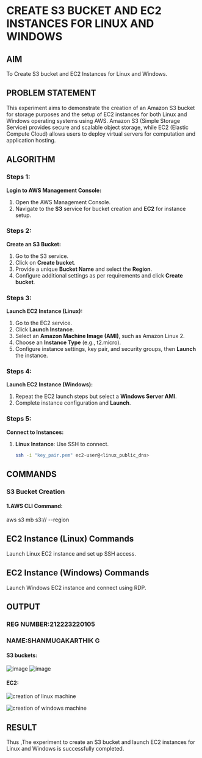  # CREATE S3 BUCKET AND EC2 INSTANCES FOR LINUX AND WINDOWS
  ## AIM
To Create S3 bucket and EC2 Instances for Linux and Windows.
## PROBLEM STATEMENT
This experiment aims to demonstrate the creation of an Amazon S3 bucket for storage purposes and the setup of EC2 instances for both Linux and Windows operating systems using AWS. Amazon S3 (Simple Storage Service) provides secure and scalable object storage, while EC2 (Elastic Compute Cloud) allows users to deploy virtual servers for computation and application hosting.
## ALGORITHM
### Steps 1:
 **Login to AWS Management Console:**
1. Open the AWS Management Console.
2. Navigate to the **S3** service for bucket creation and **EC2** for instance setup.

 ### Steps 2:
**Create an S3 Bucket:**
1. Go to the S3 service.
2. Click on **Create bucket**.
3. Provide a unique **Bucket Name** and select the **Region**.
4. Configure additional settings as per requirements and click **Create bucket**.
 
 ### Steps 3:
 **Launch EC2 Instance (Linux):**
1. Go to the EC2 service.
2. Click **Launch Instance**.
3. Select an **Amazon Machine Image (AMI)**, such as Amazon Linux 2.
4. Choose an **Instance Type** (e.g., t2.micro).
5. Configure instance settings, key pair, and security groups, then **Launch** the instance.

 ### Steps 4:
 **Launch EC2 Instance (Windows):**
1. Repeat the EC2 launch steps but select a **Windows Server AMI**.
2. Complete instance configuration and **Launch**.
 
 ### Steps 5:
 **Connect to Instances:**
1. **Linux Instance**: Use SSH to connect.
   ```bash
   ssh -i "key_pair.pem" ec2-user@<linux_public_dns>

## COMMANDS

### S3 Bucket Creation
#### 1.AWS CLI Command:
aws s3 mb s3://<your-bucket-name> --region <your-region>
## EC2 Instance (Linux) Commands
Launch Linux EC2 instance and set up SSH access.
## EC2 Instance (Windows) Commands
Launch Windows EC2 instance and connect using RDP.

## OUTPUT
### REG NUMBER:212223220105
### NAME:SHANMUGAKARTHIK G

#### S3 buckets:
![image](https://github.com/user-attachments/assets/2320b883-64b8-45e4-aa70-cb3499a029d4)
![image](https://github.com/user-attachments/assets/25559cac-fc7f-4ef6-a1be-16dbc8775267)


#### EC2:
![creation of linux machine](https://github.com/user-attachments/assets/1690bd8a-bf80-40a3-94f0-5cb249834f79)

![creation of windows machine](https://github.com/user-attachments/assets/68bf1fc0-31da-4fe3-965c-93b5eeede6db)


 
## RESULT
 Thus ,The experiment to create an S3 bucket and launch EC2 instances for Linux and Windows is successfully completed.

  


